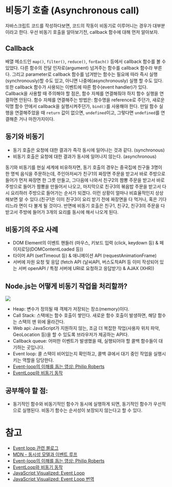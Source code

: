 # 비동기 호출 (Asynchronous call)

자바스크립트 코드를 작성하다보면, 코드의 작동이 비동기로 이루어니는 경우가 대부분이라고 한다. 우선 비동기 호출을 알아보기전, callback 함수에 대해 먼저 알아보자.

## Callback

배열 메소드인 `map()`, `filter()`, `reduce()`, `forEach()` 등에서 callback 함수를 볼 수 있었다. 다른 함수의 전달 인자로(argument) 넘겨주는 함수를 callback 함수라 부른다. 그리고 parameter로 callback 함수를 넘겨받는 함수는 필요에 따라 즉시 실행(synchronously)할 수도 있고, 아니면 나중에(asynchronously) 실행 할 수도 있다. 또한 callback 함수가 사용되는 이벤트에 따른 함수(event handler)가 있다. Callback을 사용할 때 주의해야 할 점은, 함수 자체를 연결해줘야 하지 함수 실행을 연결하면 안된다. 함수 자체를 연결해주는 방법은: 함수명을 reference로 주던가, 새로운 익명 함수 안에서 callback을 실행시켜주던가, `bind()`를 사용해야 한다. 만일 함수 실행을 연결해주었을 때 `return` 값이 없으면, `undefined`이고, 그렇다면 `undefined`를 연결해준 거나 마찬가지이다.

## 동기와 비동기

- 동기 호출은 요청에 대한 결과가 즉각 동시에 일어나는 것과 같다. (synchronous)
- 비동기 호출은 요청에 대한 결과가 동시에 일어나지 않는다. (asynchronous)

동기와 비동기를 현실 세계에 비유하자면, 동기 호출의 경우는 중국집에 친구들 3명이 한 명씩 음식을 주문하는데, 주인아저씨가 친구1의 짜장면 주문을 받고서 바로 주방으로 들어가 먼저 짜장면 한 그릇 만들고, 그다음에 나와서 친구2의 짬뽕 주문을 받고서 바로 주방으로 들어가 짬뽕을 만들어서 나오고, 마지막으로 친구3의 볶음밥 주문을 받고서 다시 요리하러 주방으로 들어가는 순서가 되겠다. 이런 상황이 얼마나 비효율적인지 상상해보면 알 수 있다.(친구1은 이미 친구3이 요리 받기 전에 짜장면을 다 먹거나, 혹은 기다리느라 면이 다 불게 될 것이다. 반면에 비동기 호출은 친구1, 친구2, 친구3의 주문을 다 받고서 주방에 들어가 3개의 요리를 동시에 해서 나오게 된다.

## 비동기의 주요 사례

- DOM Element의 이벤트 핸들러 (마우스, 키보드 입력 (click, keydown 등) & 페이지로딩(DOMContentLoaded 등))
- 타이머 API (setTimeout 등) & 애니메이션 API (requestAnimationFrame)
- 서버에 자원 요청 및 응답 (fetch API (날씨API, 버스도착API 등 이미 작성되어 있는 서버 openAPI / 특정 서버에 URI로 요청하고 응답받기) & AJAX (XHR))

## Node.js는 어떻게 비동기 작업을 처리할까?

![](https://images.velog.io/images/gunwooko/post/037ef47d-2634-4d98-a114-3304759900c4/%EB%B9%84%EB%8F%99%EA%B8%B0.jpeg)

- Heap: 변수가 정의될 때 객체가 저장되는 장소(memory)이다.
- Call Stack: 스택에는 함수 호출이 쌓인다. 새로운 함수 호출이 발생하면, 해당 함수는 스택의 맨 위에 올라간다.
- Web api: JavaScript가 지원하지 않는, 조금 더 복잡한 작업(사용자 위치 파악, GeoLocation 등)을 할 수 있도록 브라우저가 제공하는 API다.
- Callback queue: 어떠한 이벤트가 발생했을 때, 실행되어야 할 콜백 함수들이 대기하는 곳입니다.
- Event loop: 콜 스택이 비어있는지 확인하고, 콜백 큐에서 대기 중인 작업을 실행시키는 역할을 담당한다.
- [Event-loop의 이해를 돕는 영상: Philip Roberts](https://vimeo.com/96425312)
- [EventLoop와 비동기 동작](https://velog.io/@wan088/JavaScript-EventLoop%EC%99%80-%EB%B9%84%EB%8F%99%EA%B8%B0-%EB%8F%99%EC%9E%91)

## 공부해야 할 점:

- 동기적인 함수와 비동기적인 함수가 동시에 실행하게 되면, 동기적인 함수가 우선적으로 실행된다. 비동기 함수는 순서성이 보장되지 않는다고 할 수 있다.

# 참고

- [Event loop 관련 블로그](https://epthffh.tistory.com/?page=13)
- [MDN - 동시성 모델과 이벤트 루프](https://developer.mozilla.org/ko/docs/Web/JavaScript/EventLoop)
- [Event-loop의 이해를 돕는 영상: Philip Roberts](https://vimeo.com/96425312)
- [EventLoop와 비동기 동작](https://velog.io/@wan088/JavaScript-EventLoop%EC%99%80-%EB%B9%84%EB%8F%99%EA%B8%B0-%EB%8F%99%EC%9E%91)
- [JavaScript Visualized: Event Loop](https://dev.to/lydiahallie/javascript-visualized-event-loop-3dif)
- [JavaScript Visualized: Event Loop 번역](https://velog.io/@gtah2yk/-%EC%9E%90%EB%B0%94%EC%8A%A4%ED%81%AC%EB%A6%BD%ED%8A%B8-%EC%8B%9C%EA%B0%81%ED%99%94-%EC%9D%B4%EB%B2%A4%ED%8A%B8-%EB%A3%A8%ED%94%84-7yk5qv46ur)
